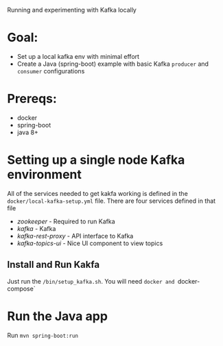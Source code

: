 Running and experimenting with Kafka locally 

# Goal:
- Set up a local kafka env with minimal effort  
- Create a Java (spring-boot) example with basic Kafka `producer` and `consumer` configurations 

# Prereqs:
- docker
- spring-boot
- java 8+

# Setting up a single node Kafka environment 
All of the services needed to get kakfa working is defined in the `docker/local-kafka-setup.yml` file. There are four services defined in that file 
-  *zookeeper*  - Required to run Kafka
-  *kafka*   - Kafka
-  *kafka-rest-proxy* - API interface to Kafka
-  *kafka-topics-ui* - Nice UI component to view topics 

## Install and Run Kakfa
Just run the `/bin/setup_kafka.sh`. You will need `docker and `docker-compose`

# Run the Java app
Run `mvn spring-boot:run`

